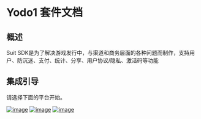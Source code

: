 # Yodo1 套件文档

<!-- For full documentation visit [mkdocs.org](https://www.mkdocs.org).

## Commands

* `mkdocs new [dir-name]` - Create a new project.
* `mkdocs serve` - Start the live-reloading docs server.
* `mkdocs build` - Build the documentation site.
* `mkdocs -h` - Print help message and exit.

## Project layout

    mkdocs.yml    # The configuration file.
    docs/
        index.md  # The documentation homepage.
        ...       # Other markdown pages, images and other files. -->

## 概述

Suit SDK是为了解决游戏发行中，与渠道和商务层面的各种问题而制作，支持用户、防沉迷、支付、统计、分享、用户协议/隐私、激活码等功能

## 集成引导

请选择下面的平台开始。

[![image](/zh/assets/images/logo_icon_unity.png)](/zh/unity/integration) [![image](/zh/assets/images/logo_icon_ios.png)](/zh/ios/integration) [![image](/zh/assets/images/logo_icon_android.png)](/zh/android/integration)
